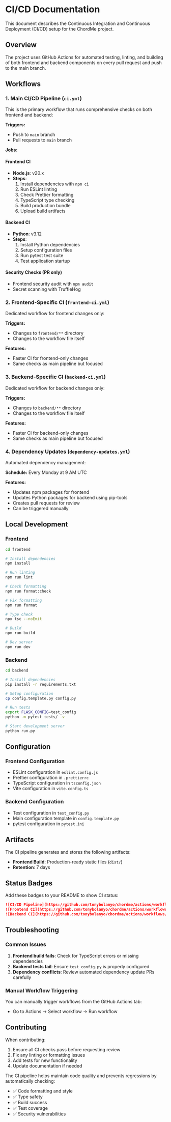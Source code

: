 # CI/CD Documentation

This document describes the Continuous Integration and Continuous Deployment (CI/CD) setup for the ChordMe project.

## Overview

The project uses GitHub Actions for automated testing, linting, and building of both frontend and backend components on every pull request and push to the main branch.

## Workflows

### 1. Main CI/CD Pipeline (`ci.yml`)

This is the primary workflow that runs comprehensive checks on both frontend and backend:

**Triggers:**
- Push to `main` branch
- Pull requests to `main` branch

**Jobs:**

#### Frontend CI
- **Node.js**: v20.x
- **Steps**:
  1. Install dependencies with `npm ci`
  2. Run ESLint linting
  3. Check Prettier formatting
  4. TypeScript type checking
  5. Build production bundle
  6. Upload build artifacts

#### Backend CI
- **Python**: v3.12
- **Steps**:
  1. Install Python dependencies
  2. Setup configuration files
  3. Run pytest test suite
  4. Test application startup

#### Security Checks (PR only)
- Frontend security audit with `npm audit`
- Secret scanning with TruffleHog

### 2. Frontend-Specific CI (`frontend-ci.yml`)

Dedicated workflow for frontend changes only:

**Triggers:**
- Changes to `frontend/**` directory
- Changes to the workflow file itself

**Features:**
- Faster CI for frontend-only changes
- Same checks as main pipeline but focused

### 3. Backend-Specific CI (`backend-ci.yml`)

Dedicated workflow for backend changes only:

**Triggers:**
- Changes to `backend/**` directory  
- Changes to the workflow file itself

**Features:**
- Faster CI for backend-only changes
- Same checks as main pipeline but focused

### 4. Dependency Updates (`dependency-updates.yml`)

Automated dependency management:

**Schedule:** Every Monday at 9 AM UTC

**Features:**
- Updates npm packages for frontend
- Updates Python packages for backend using pip-tools
- Creates pull requests for review
- Can be triggered manually

## Local Development

### Frontend

```bash
cd frontend

# Install dependencies
npm install

# Run linting
npm run lint

# Check formatting
npm run format:check

# Fix formatting
npm run format

# Type check
npx tsc --noEmit

# Build
npm run build

# Dev server
npm run dev
```

### Backend

```bash
cd backend

# Install dependencies
pip install -r requirements.txt

# Setup configuration
cp config.template.py config.py

# Run tests
export FLASK_CONFIG=test_config
python -m pytest tests/ -v

# Start development server
python run.py
```

## Configuration

### Frontend Configuration
- ESLint configuration in `eslint.config.js`
- Prettier configuration in `.prettierrc`
- TypeScript configuration in `tsconfig.json`
- Vite configuration in `vite.config.ts`

### Backend Configuration
- Test configuration in `test_config.py`
- Main configuration template in `config.template.py`
- pytest configuration in `pytest.ini`

## Artifacts

The CI pipeline generates and stores the following artifacts:

- **Frontend Build**: Production-ready static files (`dist/`)
- **Retention**: 7 days

## Status Badges

Add these badges to your README to show CI status:

```markdown
![CI/CD Pipeline](https://github.com/tonybolanyo/chordme/actions/workflows/ci.yml/badge.svg)
![Frontend CI](https://github.com/tonybolanyo/chordme/actions/workflows/frontend-ci.yml/badge.svg)
![Backend CI](https://github.com/tonybolanyo/chordme/actions/workflows/backend-ci.yml/badge.svg)
```

## Troubleshooting

### Common Issues

1. **Frontend build fails**: Check for TypeScript errors or missing dependencies
2. **Backend tests fail**: Ensure `test_config.py` is properly configured
3. **Dependency conflicts**: Review automated dependency update PRs carefully

### Manual Workflow Triggering

You can manually trigger workflows from the GitHub Actions tab:
- Go to Actions → Select workflow → Run workflow

## Contributing

When contributing:
1. Ensure all CI checks pass before requesting review
2. Fix any linting or formatting issues
3. Add tests for new functionality
4. Update documentation if needed

The CI pipeline helps maintain code quality and prevents regressions by automatically checking:
- ✅ Code formatting and style
- ✅ Type safety
- ✅ Build success
- ✅ Test coverage
- ✅ Security vulnerabilities